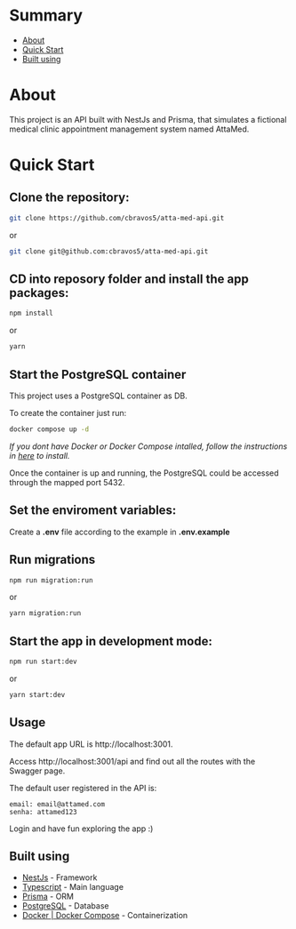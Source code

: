 # Summary

- [About](#about)
- [Quick Start](#start)
- [Built using](#built_using)

# About <a id="about"></a>

This project is an API built with NestJs and Prisma, that simulates a fictional medical clinic appointment management system named AttaMed.

# Quick Start <a id="start"></a>

## Clone the repository:
```bash
git clone https://github.com/cbravos5/atta-med-api.git
```
or
```bash
git clone git@github.com:cbravos5/atta-med-api.git
```

## CD into reposory folder and install the app packages:
```bash
npm install
```
or
```bash
yarn
```

## Start the PostgreSQL container

This project uses a PostgreSQL container as DB.

To create the container just run:
```bash
docker compose up -d
```

*If you dont have Docker or Docker Compose intalled, follow the instructions in [here](https://docs.docker.com/get-docker/) to install.*

Once the container is up and running, the PostgreSQL could be accessed through the mapped port 5432.

## Set the enviroment variables:

Create a **.env** file according to the example in **.env.example**

## Run migrations

```bash
npm run migration:run
```
or
```bash
yarn migration:run
```
## Start the app in development mode:
```bash
npm run start:dev
```
or
```bash
yarn start:dev
```

## Usage
The default app URL is http://localhost:3001.

Access http://localhost:3001/api and find out all the routes with the Swagger page.

The default user registered in the API is:

```
email: email@attamed.com
senha: attamed123
```

Login and have fun exploring the app :)

## Built using <a id="built_using"></a>

- [NestJs](https://nestjs.com/) - Framework
- [Typescript](https://www.typescriptlang.org/) - Main language
- [Prisma](https://www.prisma.io/) - ORM
- [PostgreSQL](https://www.postgresql.org/) - Database
- [Docker | Docker Compose](https://www.docker.com/) - Containerization